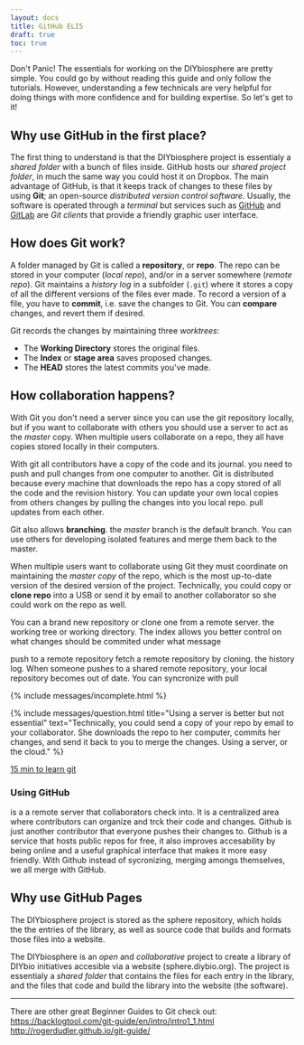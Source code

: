 ```yaml
---
layout: docs
title: GitHub ELI5
draft: true
toc: true
---
```


Don't Panic! The essentials for working on the DIYbiosphere are pretty simple. You could go by without reading this guide and only follow the tutorials. However, understanding a few technicals are very helpful for doing things with more confidence and for building expertise. So let's get to it!

## Why use GitHub in the first place?
The first thing to understand is that the DIYbiosphere project is essentialy a _shared folder_ with a bunch of files inside. GitHub hosts our _shared project folder_, in much the same way you could host it on Dropbox. The main advantage of GitHub, is that it keeps track of changes to these files by using **Git**; an open-source _distributed version control software_. Usually, the software is operated through a _terminal_ but services such as [GitHub](https://github.com) and [GitLab](https://about.gitlab.com/) are _Git clients_ that provide a friendly graphic user interface.

## How does Git work?
A folder managed by Git is called a **repository**, or **repo**. The repo can be stored in your computer (_local repo_), and/or in a server somewhere (_remote repo_). Git maintains a _history log_ in a subfolder (`.git`) where it stores a copy of all the different versions of the files ever made. To record a version of a file, you have to **commit**, i.e. save the changes to Git. You can **compare** changes, and revert them if desired.

Git records the changes by maintaining three _worktrees_:

- The **Working Directory** stores the original files.
- The **Index** or **stage area** saves proposed changes.
- The **HEAD** stores the latest commits you've made.

## How collaboration happens?
With Git you don't need a server since you can use the git repository locally, but if you want to collaborate with others you should use a server to act as the _master_ copy.
When multiple users collaborate on a repo, they all have copies stored locally in their computers.


With git all contributors have a copy of the code and its journal.
 you need to push and pull changes from one computer to another. Git is distributed because every machine that downloads the repo has a copy stored of all the code and the revision history.
You can update your own local copies from others changes by pulling the changes into you local repo. pull updates from each other.

Git also allows **branching**. the _master_ branch is the default branch. You can use others for developing isolated features and merge them back to the master.

When multiple users want to collaborate using Git they must coordinate on maintaining the _master copy_ of the repo, which is the most up-to-date version of the desired version of the project. Technically, you could copy or **clone repo** into a USB or send it by email to another collaborator so she could work on the repo as well.

You can a brand new repository or clone one from a remote server. the working tree or working directory. The index allows you better control on what changes should be commited under what message

push to a remote repository
fetch a remote repository by cloning. the history log. When someone pushes to a shared remote repository, your local repository becomes out of date. You can syncronize with pull

{% include messages/incomplete.html %}


{% include messages/question.html title="Using a server is better but not essential" text="Technically, you could send a copy of your repo by email to your collaborator. She downloads the repo to her computer, commits her changes, and send it back to you to merge the changes. Using a server, or the cloud." %}


[15 min to learn git](https://try.github.io/levels/1/challenges/1)




### Using GitHub
 is a a remote server that collaborators check into. It is a centralized area where contributors can organize and trck their code and changes. Github is just another contributor that everyone pushes their changes to.
Github is a service that hosts public repos for free, it also improves accesability by being online and a useful graphical interface that makes it more easy friendly. With Github instead of sycronizing, merging amongs themselves, we all merge with GitHub.


## Why use GitHub Pages
The DIYbiosphere project is stored as the sphere repository, which holds the the entries of the library, as well as source code that builds and formats those files into a website.

The DIYbiosphere is an _open_ and _collaborative_ project to create a library of DIYbio initiatives accesible via a website (sphere.diybio.org). The project is essentialy a _shared folder_ that contains the files for each entry in the library, and the files that code and build the library into the website (the software).

---
There are other great Beginner Guides to Git check out:
https://backlogtool.com/git-guide/en/intro/intro1_1.html
http://rogerdudler.github.io/git-guide/
